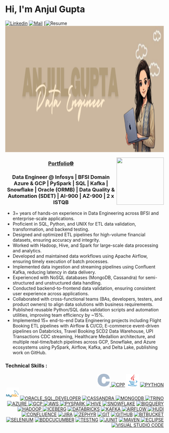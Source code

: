 <h1 align="left">Hi, I'm Anjul Gupta</h1>

[![Linkedin](https://img.shields.io/badge/LinkedIn-Anjul%20Gupta-blue?logo=Linkedin&logoColor=blue&labelColor=black)]([https://www.linkedin.com/in/ahmad-alsawalqeh/](https://www.linkedin.com/in/anjulgupta12/))
[![Mail](https://img.shields.io/badge/Gmail-anjulgupta125@gmail.com-blue?logo=Gmail&logoColor=blue&labelColor=black)](mailto:anjulgupta125@gmail.com)
[![Resume](https://docs.google.com/document/d/1hbxMzjaXo5cceSnK__37fcoNfm9uDXkCanDL5AH2QB0/edit?usp=sharing)
<br>
<img width="1200" height="400" src="https://github.com/AnjulGupta12/AnjulGupta12/blob/main/AnjulBanner.png" alt="banner that says Anjul Gupta - data Engineer alongside a cartoon illustration" >

<a href="https://github.com/sponsors/M0nica"><img align="right" width="150" height="150" src="https://github.com/M0nica/M0nica/blob/main/octomonica/m0nica-octocat-rotating.gif?raw=true"></a>

<h3 align='center'><strong><a href="https://anjulgupta.wordpress.com/" target="_blank">Portfolio🌐</a></strong></h3>
<h3 align='center'>Data Engineer @ Infosys | BFSI Domain 
  <br>Azure & GCP | PySpark | SQL | Kafka | Snowflake | Oracle (ORMB) | Data Quality & Automation (SDET) | AI-900 | AZ-900 | 2 x ISTQB </h3>

- 3+ years of hands-on experience in Data Engineering across BFSI and enterprise-scale applications.
- Proficient in SQL, Python, and UNIX for ETL data validation, transformation, and backend testing.
- Designed and optimized ETL pipelines for high-volume financial datasets, ensuring accuracy and integrity.
- Worked with Hadoop, Hive, and Spark for large-scale data processing and analytics.
- Developed and maintained data workflows using Apache Airflow, ensuring timely execution of batch processes.
- Implemented data ingestion and streaming pipelines using Confluent Kafka, reducing latency in data delivery.
- Experienced with NoSQL databases (MongoDB, Cassandra) for semi-structured and unstructured data handling.
- Conducted backend-to-frontend data validation, ensuring consistent user experience across applications.
- Collaborated with cross-functional teams (BAs, developers, testers, and product owners) to align data solutions with business requirements.
- Published reusable Python/SQL data validation scripts and automation utilities, improving team efficiency by ~15%.
- Implemented 15+ end-to-end Data Engineering projects including Flight Booking ETL pipelines with Airflow & CI/CD, E-commerce event-driven pipelines on Databricks, Travel Booking SCD2 Data Warehouse, UPI Transactions CDC streaming, Healthcare Medallion architecture, and multiple real-time/batch pipelines across GCP, Snowflake, and Azure ecosystems using PySpark, Airflow, Kafka, and Delta Lake, publishing work on GitHub.
  
</h5>







<h3 align="left">Technical Skills :</h3>

  <p align="right"> 
  <a href="https://www.tutorialspoint.com/cprogramming/index.htm" target="_blank" rel="noreferrer"> <img src="https://raw.githubusercontent.com/devicons/devicon/master/icons/c/c-original.svg" alt="C" width="40" height="40"/> </a> 
  <a href="https://www.tutorialspoint.com/cplusplus/index.htm" target="_blank" rel="noreferrer">    <img src="https://cdn.jsdelivr.net/gh/devicons/devicon@latest/icons/cplusplus/cplusplus-original.svg"  alt="CPP" width="40" height="40"/></a> 
  <a href="https://www.tutorialspoint.com/java/index.htm" target="_blank" rel="noreferrer"> <img src="https://raw.githubusercontent.com/devicons/devicon/master/icons/java/java-original.svg" alt="JAVA" width="40" height="40"/></a> 
  <a href="https://www.tutorialspoint.com/python/index.htm" target="blank" rel="noreferrer"> <img src="https://cdn.jsdelivr.net/gh/devicons/devicon@latest/icons/python/python-original.svg" alt="PYTHON" width="40" height="40"/> </a>
    <br>
  <a href="https://www.tutorialspoint.com/mysql/index.htm" target="_blank" rel="noreferrer">   <img src="https://raw.githubusercontent.com/devicons/devicon/master/icons/mysql/mysql-original-wordmark.svg" alt="MYSQL" width="40" height="40"/></a> 
  <a href="https://www.tutorialspoint.com/sql/index.htm" target="blank" rel="noreferrer">  <img src="https://cdn.jsdelivr.net/gh/devicons/devicon@latest/icons/sqldeveloper/sqldeveloper-original.svg" alt="ORACLE_SQL_DEVELOPER" width="40" height="40" /></a>
  <a href="https://www.tutorialspoint.com/cassandra/index.htm" target="blank" rel="noreferrer"> <img src="https://cdn.jsdelivr.net/gh/devicons/devicon@latest/icons/cassandra/cassandra-original-wordmark.svg" alt="CASSANDRA" width="40" height="40" />  </a>
  <a href="https://www.tutorialspoint.com/mongodb/index.htm" target="blank" rel="noreferrer"> <img src="https://cdn.jsdelivr.net/gh/devicons/devicon@latest/icons/mongodb/mongodb-original.svg" alt="MONGODB" width="40" height="40" /> </a>
  <a href="" target="blank" rel="noreferrer"> <img src="https://github.com/trinodb/trino.io/blob/master/assets/trino.png" alt="TRINO" width="40" height="40" /> </a>
  <a href="https://www.tutorialspoint.com/microsoft_azure/index.htm" target="blank" rel="noreferrer"> <img src="https://cdn.jsdelivr.net/gh/devicons/devicon@latest/icons/azure/azure-original.svg" alt="AZURE" width="40" height="40"/> </a>
  <a href="https://www.tutorialspoint.com/what-is-google-cloud-platform" target="blank" rel="noreferrer"> <img src="https://cdn.jsdelivr.net/gh/devicons/devicon@latest/icons/googlecloud/googlecloud-original-wordmark.svg" alt="GCP" width="40" height="40" />  </a>
  <a href="https://www.tutorialspoint.com/amazon_web_services/index.htm" target="blank" rel="noreferrer"> <img src="https://cdn.jsdelivr.net/gh/devicons/devicon@latest/icons/amazonwebservices/amazonwebservices-plain-wordmark.svg" alt="AWS" width="40" height="40" />  </a>
  <a href="https://www.tutorialspoint.com/pyspark/index.htm" target="blank" rel="noreferrer"> <img src="https://cdn.jsdelivr.net/gh/devicons/devicon@latest/icons/apachespark/apachespark-original-wordmark.svg" alt="PYSPARK" width="40" height="40" /> </a>
  <a href="https://www.tutorialspoint.com/hive/index.htm" target="blank" rel="noreferrer"><img src="https://github.com/trinodb/trino.io/blob/master/assets/images/logos/apache-hive.png" alt="HIVE" width="40" height="40"/></a>
  <a href="https://www.tutorialspoint.com/snowflake/index.htm" target="blank" rel="noreferrer"><img src="https://github.com/trinodb/trino.io/blob/master/assets/images/logos/snowflake.png" alt="SNOWFLAKE" width="40" height="40" /></a>
  <a href="https://www.tutorialspoint.com/bigquery/index.htm" target="blank" rel="noreferrer"><img src="https://github.com/trinodb/trino.io/blob/master/assets/images/logos/google-bigquery.png" alt="BIGQUERY" width="40" height="40" /></a>
  <a href="https://www.tutorialspoint.com/hadoop/index.htm" target="blank" rel="noreferrer"> <img src="https://cdn.jsdelivr.net/gh/devicons/devicon@latest/icons/hadoop/hadoop-original.svg" alt="HADOOP" width="40" height="40" />  </a>
  <a href="https://www.datacamp.com/tutorial/apache-iceberg" target="blank" rel="noreferrer"><img src="https://github.com/trinodb/trino.io/blob/master/assets/images/logos/apache-iceberg.png" alt="ICEBERG" width="40" height="40" /></a>
  <a href="https://www.tutorialspoint.com/getting-started-with-azure-databricks" target="blank" rel="noreferrer"><img src="https://github.com/tomaztk/Azure-Databricks/blob/main/images/logo-databricks.png" alt="DATABRICKS" width="40" height="40" /></a>
  <a href="https://www.tutorialspoint.com/apache_kafka/index.htm" target="blank" rel="noreferrer"> <img src="https://cdn.jsdelivr.net/gh/devicons/devicon@latest/icons/apachekafka/apachekafka-original.svg" alt="KAFKA" width="40" height="40" /> </a>
  <a href="https://airflow.apache.org/docs/apache-airflow/stable/tutorial/index.html" target="blank" rel="noreferrer">  <img src="https://cdn.jsdelivr.net/gh/devicons/devicon@latest/icons/apacheairflow/apacheairflow-original.svg" alt="AIRFLOW" width="40" height="40" />  </a>
  <a href="https://hudi.apache.org/learn/tutorial-series/" target="blank" rel="noreferrer"><img src="https://github.com/trinodb/trino.io/blob/master/assets/images/logos/apache-hudi.png" alt="HUDI" width="40" height="40" /></a>
  <BR>
  <a href="https://market.tutorialspoint.com/course/introduction-on-jira-and-confluence/index.asp" target="_blank" rel="noreferrer">   <img src="https://cdn.jsdelivr.net/gh/devicons/devicon@latest/icons/confluence/confluence-plain-wordmark.svg"  alt="CONFLUENCE" width="80" height="40"/></a> 
  <a href="https://market.tutorialspoint.com/course/introduction-on-jira-and-confluence/index.asp" target="_blank" rel="noreferrer">   <img src="https://github.com/user-attachments/assets/58887125-079c-40c6-8fe5-bc27004ebe67" alt="JIRA" width="70" height="40"/></a> 
  <a href="https://market.tutorialspoint.com/course/manual-testing-course-agile-jira-zephyr-project-and-interview-qanda/index.asp" target="_blank" rel="noreferrer">   <img src="https://github.com/user-attachments/assets/73a3fc70-a814-4d79-ba0c-69dec50b4805" alt="ZEPHYR" width="40" height="40"/></a> 
  <a href="https://market.tutorialspoint.com/course/master-git-and-github-fastest-way-ever/index.asp" target="_blank" rel="noreferrer">   <img src="https://github.com/user-attachments/assets/5e75e941-41f4-42b5-8a9a-14b45f702df7" alt="GIT" width="40" height="40"/></a>
  <a href="https://market.tutorialspoint.com/course/master-git-and-github-fastest-way-ever/index.asp" target="_blank" rel="noreferrer">   <img src="https://github.com/user-attachments/assets/1efe1d74-6ac9-437d-a437-0953b04bcfe7" alt="GITHUB" width="42" height="40"/></a>
  <a href="https://www.tutorialspoint.com/cloud_computing/bitbucket_cloud_api.htm" target="_blank" rel="noreferrer">   <img src="https://github.com/user-attachments/assets/205f5eff-d7c1-4381-8afa-fa7588181a23" alt="BITBUCKET" width="40" height="40"/></a>
  <BR>
  <a href="https://www.tutorialspoint.com/selenium/index.htm" target="_blank" rel="noreferrer"> <img src="https://raw.githubusercontent.com/detain/svg-logos/780f25886640cef088af994181646db2f6b1a3f8/svg/selenium-logo.svg" alt="SELENIUM" width="40" height="40"/></a> 
  <a href="https://www.tutorialspoint.com/cucumber/index.htm" target="_blank" rel="noreferrer">   <img src="https://github.com/user-attachments/assets/e5cf0c82-64e5-41a9-a8dd-ed0bb14aff6f" alt="BDDCUCUMBER" width="40" height="40"/></a>
  <a href="https://www.tutorialspoint.com/testng/index.htm" target="_blank" rel="noreferrer">   <img src="https://github.com/user-attachments/assets/90871f36-cc2e-4fc1-8673-7011aab72f78" alt="TESTNG" width="40" height="40"/></a> 
  <a href="https://www.tutorialspoint.com/junit/index.htm" target="_blank" rel="noreferrer">   <img src="https://github.com/user-attachments/assets/2851a5d8-df39-4f5b-93cd-eb8c70224be2" alt="JUNIT" width="40" height="40"/></a> 
  <a href="https://www.tutorialspoint.com/maven/index.htm" target="_blank" rel="noreferrer">   <img src="https://cdn.jsdelivr.net/gh/devicons/devicon@latest/icons/maven/maven-original.svg" alt="MAVEN" width="40" height="40"/> </a>   
  <a href="https://www.tutorialspoint.com/eclipse/index.htm" target="_blank" rel="noreferrer">   <img src="https://github.com/user-attachments/assets/d012ffb8-d9bd-4763-8478-067b70493eec" alt="ECLIPSE" width="60" height="40"/></a> 
   <a href="https://market.tutorialspoint.com/ebook/visual-studio-2019-in-depth/index.asp" target="_blank" rel="noreferrer">   <img src="https://github.com/user-attachments/assets/782d22c8-fa6f-466f-9eaf-a4ff91524a57" alt="VISUAL STUDIO CODE" width="40" height="40"/></a> 
   
  </p>


  
            
          
  
  
<!-- <p align="center"><img align="center" src="https://github-readme-stats.vercel.app/api/top-langs?username=anjulgupta12&show_icons=true&locale=en&layout=compact" alt="anjulgupta12" width="300" /></p> -->

